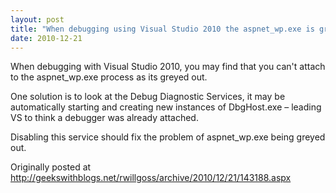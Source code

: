 ```yaml
---
layout: post
title: "When debugging using Visual Studio 2010 the aspnet_wp.exe is greyed out"
date: 2010-12-21
---
```


When debugging with Visual Studio 2010, you may find that you can't attach to the aspnet_wp.exe process as its greyed out.

One solution is to look at the Debug Diagnostic Services, it may be automatically starting and creating new instances of DbgHost.exe – leading VS to think a debugger was already attached.

Disabling this service should fix the problem of aspnet_wp.exe being greyed out.

Originally posted at http://geekswithblogs.net/rwillgoss/archive/2010/12/21/143188.aspx
